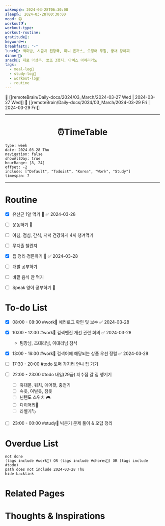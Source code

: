 ```yaml
---
wakeup🌞: 2024-03-28T06:30:00
sleep🌜: 2024-03-28T00:30:00
mood: 😷
workout🏋️: 
workout-type: 
workout-routine: 
gratitude🙏: 
keyword🗝️: 
breakfast🍳: "-"
lunch🍚: 백미밥, 시금치 된장국, 미니 돈까스, 오징어 무침, 궁채 장아찌
dinner🥗: 
snack🍬: 제로 아샷추, 뽀또 3봉지, 아이스 아메리카노
tags:
  - meal-log📝
  - study-log📓
  - workout-log💪
  - routine
---
```


🔺 [[remoteBrain/Daily-docs/2024/03_March/2024-03-27 Wed | 2024-03-27 Wed]]
🔻 [[remoteBrain/Daily-docs/2024/03_March/2024-03-29 Fri | 2024-03-29 Fri]]
___
<h1> <center>⏰TimeTable </center> </h1>

```gEvent
type: week
date: 2024-03-28 Thu
navigation: false
showAllDay: true
hourRange: [8, 24]
offset: -2
include: ["Default", "Todoist", "Korea", "Work", "Study"]
timespan: 7
```

--- 


# Routine 

- [x] 유산균 1알 먹기 🔼 ✅ 2024-03-28
- [ ] 운동하기 🔼
- [ ] 아침, 점심, 간식, 저녁 건강하게 4끼 챙겨먹기
- [ ] 무지출 챌린지 
- [x] 집 정리·정돈하기 🔼 ✅ 2024-03-28
- [ ] 개발 공부하기
- [ ] 바깥 음식 안 먹기 
- [ ] Speak 영어 공부하기 🔼 


# To-do List

- [x] 08:00 - 08:30 #work💼 에러로그 확인 및 보수 ✅ 2024-03-28
- [x] 10:00 - 12:00 #work💼 검색엔진 개선 관련 회의 ✅ 2024-03-28
	- 팀장님, 조대리님, 이대리님 참석 
- [x] 13:00 - 16:00 #work💼 검색어에 해당되는 상품 우선 정렬 ✅ 2024-03-28
- [ ] 17:30 - 20:00 #todo 토퍼 가지러 언니 집 가기
- [ ] 22:00 - 23:00 #todo 내일(29금) 지수집 갈 짐 챙기기
	- [ ] 휴대폰, 워치, 에어팟, 충전기 
	- [ ] 속옷, 여벌옷, 잠옷 
	- [ ] 닌텐도 스위치 🎮
	- [ ] 다이어리📓
	- [ ] 라벨기🏷️
- [ ] 23:00 - 00:00 #study📓 빅분기 문제 풀이 & 오답 정리


# Overdue List
```tasks
not done
(tags include #work💼) OR (tags include #chores🧺) OR (tags include #todo)
path does not include 2024-03-28 Thu
hide backlink
```

# Related Pages



# Thoughts & Inspirations

